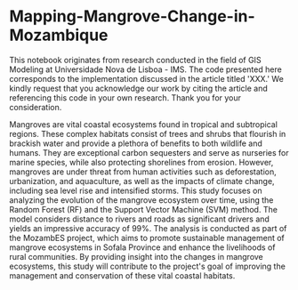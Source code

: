 # Mapping-Mangrove-Change-in-Mozambique

This notebook originates from research conducted in the field of GIS Modeling at Universidade Nova de Lisboa - IMS. 
The code presented here corresponds to the implementation discussed in the article titled 'XXX.' 
We kindly request that you acknowledge our work by citing the article and referencing this code in your own research. Thank you for your consideration.

Mangroves are vital coastal ecosystems found in tropical and subtropical regions. These complex habitats consist of trees and shrubs that flourish in brackish water and provide a plethora of benefits to both wildlife and humans. They are exceptional carbon sequesters and serve as nurseries for marine species, while also protecting shorelines from erosion. However, mangroves are under threat from human activities such as deforestation, urbanization, and aquaculture, as well as the impacts of climate change, including sea level rise and intensified storms. This study focuses on analyzing the evolution of the mangrove ecosystem over time, using the Random Forest (RF) and the Support Vector Machine (SVM) method. The model considers distance to rivers and roads as significant drivers and yields an impressive accuracy of 99%. The analysis is conducted as part of the MozambES project, which aims to promote sustainable management of mangrove ecosystems in Sofala Province and enhance the livelihoods of rural communities. By providing insight into the changes in mangrove ecosystems, this study will contribute to the project's goal of improving the management and conservation of these vital coastal habitats.
